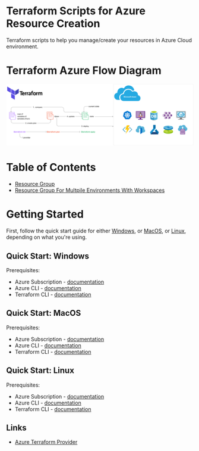 # Terraform Scripts for Azure Resource Creation

Terraform scripts to help you manage/create your resources in Azure Cloud environment.

# Terraform Azure Flow Diagram

![alt text](./architecture/terraform-azure-architecture.png?raw=true)


# Table of Contents
- [Resource Group](./mtc_resource_group/)
- [Resource Group For Multpile Environments With Workspaces](./mtc_workspaces_resource_group/)

# Getting Started 

First, follow the quick start guide for either [Windows](#quick-start-windows), or [MacOS](#quick-start-mac), or [Linux](#quick-start-linux), depending on what you're using.


## Quick Start: Windows

Prerequisites:
- Azure Subscription - [documentation](https://learn.microsoft.com/en-us/azure/cloud-adoption-framework/ready/azure-best-practices/initial-subscriptions)
- Azure CLI - [documentation](https://learn.microsoft.com/en-us/cli/azure/install-azure-cli-windows?tabs=azure-cli)
- Terraform CLI - [documentation](https://learn.hashicorp.com/tutorials/terraform/install-cli)

## Quick Start: MacOS

Prerequisites:
- Azure Subscription - [documentation](https://learn.microsoft.com/en-us/azure/cloud-adoption-framework/ready/azure-best-practices/initial-subscriptions) 
- Azure CLI - [documentation](https://learn.microsoft.com/en-us/cli/azure/install-azure-cli-macos)
- Terraform CLI - [documentation](https://learn.hashicorp.com/tutorials/terraform/install-cli)


## Quick Start: Linux

Prerequisites:
- Azure Subscription - [documentation](https://learn.microsoft.com/en-us/azure/cloud-adoption-framework/ready/azure-best-practices/initial-subscriptions)
- Azure CLI - [documentation](https://learn.microsoft.com/en-us/cli/azure/install-azure-cli-linux?pivots=apt)
- Terraform CLI - [documentation](https://learn.hashicorp.com/tutorials/terraform/install-cli)

## Links

- [Azure Terraform Provider](https://registry.terraform.io/providers/hashicorp/azurerm/latest/docs)